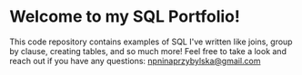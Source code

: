 # Welcome to my SQL Portfolio! 
This code repository contains examples of SQL I've written like joins, group by clause, creating tables, and so much more!
Feel free to take a look and reach out if you have any questions: npninaprzybylska@gmail.com

